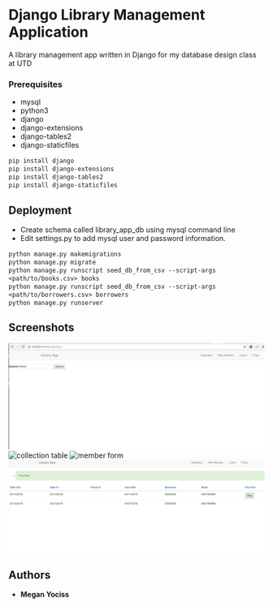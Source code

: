 # Django Library Management Application

A library management app written in Django for my database design class at UTD

### Prerequisites

* mysql
* python3
* django
* django-extensions
* django-tables2
* django-staticfiles

```
pip install django
pip install django-extensions
pip install django-tables2
pip install django-staticfiles
```

## Deployment
* Create schema called library_app_db using mysql command line
* Edit settings.py to add mysql user and password information.

```
python manage.py makemigrations
python manage.py migrate
python manage.py runscript seed_db_from_csv --script-args <path/to/books.csv> books
python manage.py runscript seed_db_from_csv --script-args <path/to/borrowers.csv> borrowers
python manage.py runserver
```

## Screenshots
![collection index](/screenshots/collection_index.png?raw=true "collection index")
![collection table](https://github.com/myociss/django-library-management/screenshots/search_collection.png?raw=true "search results styled with tables2")
![member form](https://github.com/myociss/django-library-management/screenshots/new_member.png?raw=true "form to add a new library member")
![loan table](./screenshots/loans_search.png?raw=true "loan table display")

## Authors

* **Megan Yociss**